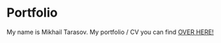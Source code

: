 # Portfolio

My name is Mikhail Tarasov. My portfolio / CV you can find [OVER HERE!](https://spormuv.github.io/portfolio/dist/)
